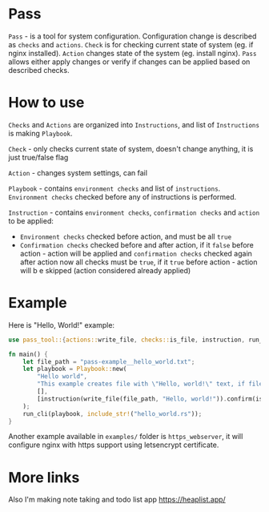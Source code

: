 # Pass

`Pass` - is a tool for system configuration. Configuration change is described as `checks` and `actions`. `Check` is for checking current state of system (eg. if nginx installed). `Action` changes state of the system (eg. install nginx). `Pass` allows either apply changes or verify if changes can be applied based on described checks.

# How to use

`Checks` and `Actions` are organized into `Instructions`, and list of `Instructions` is making `Playbook`.

`Check` - only checks current state of system, doesn't change anything, it is just true/false flag

`Action` - changes system settings, can fail

`Playbook` - contains `environment checks` and list of `instructions`. `Environment checks` checked before any of instructions is performed.

`Instruction` - contains `environment checks`, `confirmation checks` and `action` to be applied:

- `Environment checks` checked before action, and must be all `true`
- `Confirmation checks` checked before and after action, if it `false` before action - action will be applied and `confirmation checks` checked again after action now all checks must be `true`, if it `true` before action - action will b e skipped (action considered already applied)

# Example

Here is "Hello, World!" example:

```rust
use pass_tool::{actions::write_file, checks::is_file, instruction, run_cli, Playbook};

fn main() {
    let file_path = "pass-example__hello_world.txt";
    let playbook = Playbook::new(
        "Hello world",
        "This example creates file with \"Hello, world!\" text, if file already exists it will do nothing",
        [],
        [instruction(write_file(file_path, "Hello, world!")).confirm(is_file(file_path))],
    );
    run_cli(playbook, include_str!("hello_world.rs"));
}
```

Another example available in `examples/` folder is `https_webserver`, it will configure nginx with https support using letsencrypt certificate.

# More links

Also I'm making note taking and todo list app https://heaplist.app/